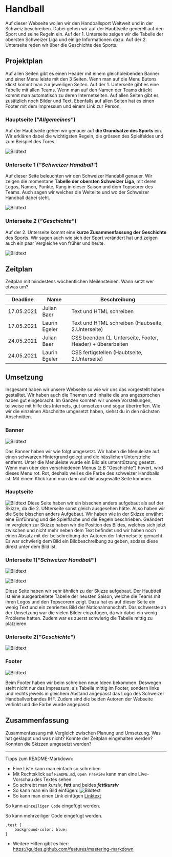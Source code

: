 # Handball 

Auf dieser Webseite wollen wir den Handballsport Weltweit und in der Schweiz beschreiben. Dabei gehen wir auf der Haubtseite generell auf den Sport und seine Regeln ein. Auf der 1. Unterseite zeigen wir die Tabelle der obersten Schweizer Liga und einige Informationen dazu. Auf der 2. Unterseite reden wir über die Geschichte des Sports.

## Projektplan

Auf allen Seiten gibt es einen Header mit einem gleichbleibenden Banner und einer Menu leiste mit den 3 Seiten. Wenn man auf die Menu Butons klickt kommt man zur jeweiligen Seiten. Auf der 1. Unterseite gibt es eine Tabelle mit allen Teams. Wenn man auf den Namen der Teams drückt kommt man automatisch zu deren Internetseiten. Auf allen Seiten gibt es zusätzlich noch Bilder und Text. Ebenfalls auf allen Seiten hat es einen Footer mit dem Impressum und einem Link zur Person.

### Hauptseite (*"Allgemeines"*)

Auf der Haubtseite gehen wir genauer auf **die Grundsätze des Sports** ein. Wir erklären dabei die wichtigsten Regeln, die grössen des Spielfeldes und zum Beispiel des Tores. 

![Bildtext](Allgemeines.jpg)

### Unterseite 1 (*"Schweizer Handball"*)

Auf dieser Seite beleuchten wir den Schweizer Handabll genauer. Wir zeigen die momentane **Tabelle der obersten Schweizer Liga**, mit deren Logos, Namen, Punkte, Rang in dieser Saison und dem Topscorer des Teams. Auch sagen wir welches die Weltelite und wo der Schweizer Handball dabei steht.

![Bildtext](Schweizer_Handball.jpg)

### Unterseite 2 (*"Geschichte"*)

Auf der 2. Unterseite kommt eine **kurze Zusammenfassung der Geschichte** des Sports. Wir sagen auch wie sich der Sport verändert hat und zeigen auch ein paar Vergleiche von früher und heute.

![Bildtext](Geschichte.jpg)

## Zeitplan

Zeitplan mit mindestens wöchentlichen Meilensteinen. Wann setzt wer etwas um?

| Deadline | Name | Beschreibung |
| --- | --- | --- |
| 17.05.2021 | Julian Baer | Text und HTML schreiben|
| 17.05.2021 | Laurin Egeler | Text und HTML schreiben (Haubseite, 2.Unterseite) |
| 24.05.2021 | Julian Baer | CSS beenden (1. Unterseite, Footer, Header) + überarbeiten |
| 24.05.2021 | Laurin Egeler | CSS fertigstellen (Haubtseite, 2.Unterseite) |

## Umsetzung

Insgesamt haben wir unsere Webseite so wie wir uns das vorgestellt haben gestalltet. Wir haben auch die Themen und Inhalte die uns angesprochen haben gut eingebracht. Im Ganzen konnten wir unsere Vorstellungen, teilweise mit hilfe des Internets, gut umsetzen und sogar übertreffen. Wie wir die einzelnen Abschnitte umgesetzt haben, siehst du in den nächsten Abschnitten.

### Banner

![Bildtext](Banner.png)

Das Banner haben wir wie folgt umgesetzt. Wir haben die Menuleiste auf einen schwarzen Hintergrund gelegt und die hässlichen Unterstriche entfernt. Unter die Menuleiste wurde ein Bild als unterstützung gesetzt. Wenn man über den verschiedenen Menus (z.B "Geschichte") hovert, wird dieses Menu rot. Rot, deshalb weil es die Farbe des schweizer Handballs ist. Mit einem Klick kann man dann auf die ausgewälte Seite kommen.

### Hauptseite

![Bildtext](Home.png)
Diese Seite haben wir ein bisschen anders aufgebaut als auf der Skizze, da die 2. UNterseite sonst gleich ausgesehen hätte. ALso haben wir die Seite bisschen anders Aufgebaut. Wir haben wie in der Skizze erwähnt eine Einführung und die Spielfläche und die Regeln beschrieben. Geändert im vergleich zur Skizze haben wir die Position des Bildes, welches sich jetzt zwischen und nicht mehr neben dem Text befindet und wir haben noch einen Absatz mit der beischreibung der Autoren der Internetseite gemacht.
Es war schwierig dem Bild ein Bildbeschreibung zu geben, sodass diese direkt unter dem Bild ist.

### Unterseite 1(*"Schweizer Handball"*)

![Bildtext](SchweizerHb.png)

![Bildtext](SchweizTabelle.png)

Diese Seite haben wir sehr ähnlich zu der Skizze aufgebaut. Der Haubtteil ist eine ausgearbeitete Tabelle der neusten Saison, welche die Teams mit ihren Logos und den Topscorern zeigt. Dazu hat es auf dieser Seite ein wenig Text und ein zenriertes Bild der Nationalmanschaft. Das schwerste an der Umsetzung war die vielen Bilder einzufügen, da wir dabei ein wenig Probleme hatten. Zudem war es zuerst schwierig die Tabelle mittig zu platzieren.

### Unterseite 2(*"Geschichte"*)

![Bildtext](Geschichte.png)

### Footer

![Bildtext](Footer.png)

Beim Footer haben wir beim schreiben neue Ideen bekommen. Deswegen steht nicht nur das Impressum, als Tabelle mittig im Footer, sondern links und rechts jeweils in gleichem Abstand angepasst das Logo des Schweizer Handballverbandes IHF. Zudem sind die beiden Autoren der Webseite verlinkt und die Farbe wurde angepasst.

## Zusammenfassung

Zusammenfassung mit Vergleich zwischen Planung und Umsetzung. Was hat geklappt und was nicht? Konnte der Zeitplan eingehalten werden? Konnten die Skizzen umgesetzt werden?

---

Tipps zum README-Markdown:
- Eine Liste kann man einfach so schreiben
- Mit Rechtsklick auf `README.md`, `Open Preview` kann man eine Live-Vorschau des Textes sehen 
- So schreibt man *kursiv*, **fett** und beides ***fettkursiv***
- So kann man ein Bild einfügen: ![Bildtext](link-zum-bild.jpg)
- So kann man einen Link einfügen [Linktext](https://google.com)

So kann `einzeiliger Code` eingefügt werden.

So kann mehrzeiliger Code eingefügt werden.
```
.test {
    background-color: blue;
}
```

- Weitere Hilfen gibt es hier: https://guides.github.com/features/mastering-markdown